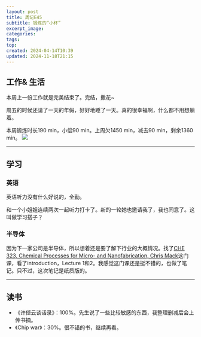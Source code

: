 ```yaml
---
layout: post
title: 周记E45
subtitle: 锻炼的“小杯”
excerpt_image: 
categories: 
tags: 
top: 
created: 2024-04-14T10:39
updated: 2024-11-18T21:15
---
```

## 工作& 生活

本周上一份工作就是完美结束了。完结，撒花~

周五的时候还请了一天的年假，好好地睡了一天。真的很幸福啊，什么都不用想躺着。

本周锻炼时长190 min，小偿90 min。上周欠1450 min，减去90 min，剩余1360 min。
![](https://u.cubeupload.com/AaronXu/867shotsso.png)


---

## 学习

### 英语

英语听力没有什么好说的，全勤。

和一个小姐姐连续两次一起听力打卡了。新的一轮她也邀请我了，我也同意了。这叫做学习搭子？

### 半导体

因为下一家公司是半导体，所以想着还是要了解下行业的大概情况。找了[CHE 323, Chemical Processes for Micro- and Nanofabrication, Chris Mack](https://www.lithoguru.com/scientist/CHE323/course.html)这门课，看了introduction，Lecture 1和2。我感觉这门课还是挺不错的，也做了笔记。只不过，这次笔记是纸质版的。


---

## 读书

- 《许倬云谈话录》：100%。先生说了一些比较敏感的东西，我整理删减后会上传书摘。
- 《Chip war》：30%。很不错的书，继续再看。